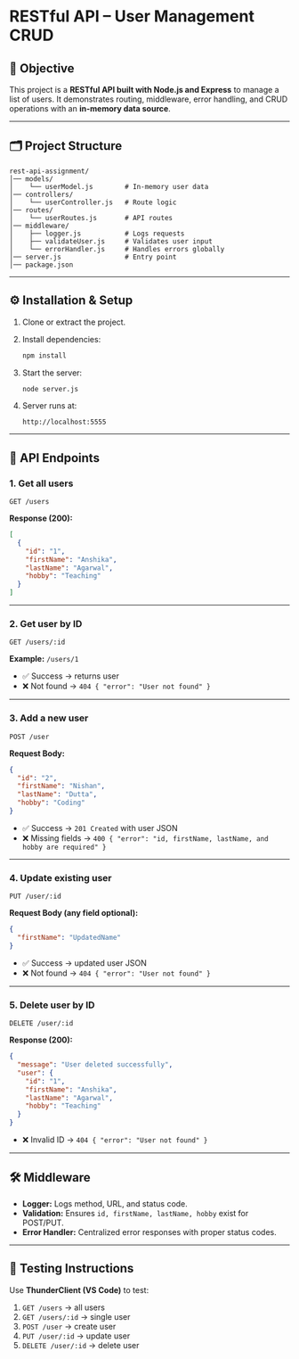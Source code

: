 # RESTful API – User Management CRUD

## 📌 Objective

This project is a **RESTful API built with Node.js and Express** to manage a list of users.
It demonstrates routing, middleware, error handling, and CRUD operations with an **in-memory data source**.

---

## 🗂 Project Structure

```
rest-api-assignment/
│── models/
│    └── userModel.js        # In-memory user data
│── controllers/
│    └── userController.js   # Route logic
│── routes/
│    └── userRoutes.js       # API routes
│── middleware/
│    ├── logger.js           # Logs requests
│    ├── validateUser.js     # Validates user input
│    └── errorHandler.js     # Handles errors globally
│── server.js                # Entry point
│── package.json
```

---

## ⚙️ Installation & Setup

1. Clone or extract the project.
2. Install dependencies:

   ```bash
   npm install
   ```
3. Start the server:

   ```bash
   node server.js
   ```
4. Server runs at:

   ```
   http://localhost:5555
   ```

---

## 📌 API Endpoints

### 1. Get all users

```http
GET /users
```

**Response (200):**

```json
[
  {
    "id": "1",
    "firstName": "Anshika",
    "lastName": "Agarwal",
    "hobby": "Teaching"
  }
]
```

---

### 2. Get user by ID

```http
GET /users/:id
```

**Example:** `/users/1`

* ✅ Success → returns user
* ❌ Not found → `404 { "error": "User not found" }`

---

### 3. Add a new user

```http
POST /user
```

**Request Body:**

```json
{
  "id": "2",
  "firstName": "Nishan",
  "lastName": "Dutta",
  "hobby": "Coding"
}
```

* ✅ Success → `201 Created` with user JSON
* ❌ Missing fields → `400 { "error": "id, firstName, lastName, and hobby are required" }`

---

### 4. Update existing user

```http
PUT /user/:id
```

**Request Body (any field optional):**

```json
{
  "firstName": "UpdatedName"
}
```

* ✅ Success → updated user JSON
* ❌ Not found → `404 { "error": "User not found" }`

---

### 5. Delete user by ID

```http
DELETE /user/:id
```

**Response (200):**

```json
{
  "message": "User deleted successfully",
  "user": {
    "id": "1",
    "firstName": "Anshika",
    "lastName": "Agarwal",
    "hobby": "Teaching"
  }
}
```

* ❌ Invalid ID → `404 { "error": "User not found" }`

---

## 🛠 Middleware

* **Logger:** Logs method, URL, and status code.
* **Validation:** Ensures `id, firstName, lastName, hobby` exist for POST/PUT.
* **Error Handler:** Centralized error responses with proper status codes.

---

## 🧪 Testing Instructions

Use  **ThunderClient (VS Code)** to test:

1. `GET /users` → all users
2. `GET /users/:id` → single user
3. `POST /user` → create user 
4. `PUT /user/:id` → update user 
5. `DELETE /user/:id` → delete user 
